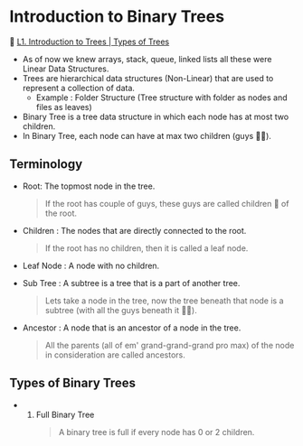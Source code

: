 # Introduction to Binary Trees

📀 [L1. Introduction to Trees | Types of Trees](https://www.youtube.com/watch?v=_ANrF3FJm7I&list=PLgUwDviBIf0q8Hkd7bK2Bpryj2xVJk8Vk&index=2)

- As of now we knew arrays, stack, queue, linked lists all these were Linear Data Structures.
- Trees are hierarchical data structures (Non-Linear) that are used to represent a collection of data.
  - Example : Folder Structure (Tree structure with folder as nodes and files as leaves)
- Binary Tree is a tree data structure in which each node has at most two children.
- In Binary Tree, each node can have at max two children (guys 🤦‍♂️).

## Terminology

- Root: The topmost node in the tree.
  > If the root has couple of guys, these guys are called children 🐣 of the root.
- Children : The nodes that are directly connected to the root.
  > If the root has no children, then it is called a leaf node.
- Leaf Node : A node with no children.
- Sub Tree : A subtree is a tree that is a part of another tree.
  > Lets take a node in the tree, now the tree beneath that node is a subtree (with all the guys beneath it 🤦‍♂️).
- Ancestor : A node that is an ancestor of a node in the tree.

  > All the parents (all of em' grand-grand-grand pro max) of the node in consideration are called ancestors.

## Types of Binary Trees

- 1. Full Binary Tree
     > A binary tree is full if every node has 0 or 2 children.

